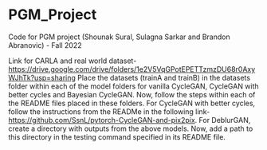 # PGM_Project
Code for PGM project (Shounak Sural, Sulagna Sarkar and Brandon Abranovic) - Fall 2022

Link for CARLA and real world dataset- https://drive.google.com/drive/folders/1e2V5VqGPotEPETTzmzDU68r0AxyWJhTk?usp=sharing
Place the datasets (trainA and trainB) in the datasets folder within each of the model folders for vanilla CycleGAN, CycleGAN with better cycles and Bayesian CycleGAN. Now, follow the steps within each of the README files placed in these folders. For CycleGAN with better cycles, follow the instructions from the READMe in the following link-https://github.com/SsnL/pytorch-CycleGAN-and-pix2pix. For DeblurGAN, create a directory with outputs from the above models. Now, add a path to this directory in the testing command specified in its README file.

